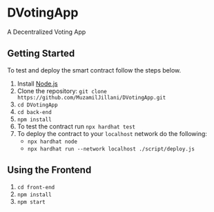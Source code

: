 # DVotingApp
A Decentralized Voting App

## Getting Started

To test and deploy the smart contract follow the steps below.

1. Install [Node.js](https://nodejs.org/en/download/)
2. Clone the repository: `git clone https://github.com/MuzamilJillani/DVotingApp.git`
3. `cd DVotingApp`
4. `cd back-end`
5. `npm install`
6. To test the contract run `npx hardhat test`
7. To deploy the contract to your `localhost` network do the following:
   - `npx hardhat node`
   - `npx hardhat run --network localhost ./script/deploy.js`

## Using the Frontend

1. `cd front-end`
2. `npm install`
3. `npm start`
